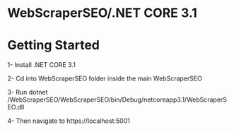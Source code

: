 # WebScraperSEO/.NET CORE 3.1

# Getting Started

1- Install .NET CORE 3.1

2- Cd into WebScraperSEO folder inside the main WebScraperSEO

3- Run dotnet /WebScraperSEO/WebScraperSEO/bin/Debug/netcoreapp3.1/WebScraperSEO.dll

4- Then navigate to https://localhost:5001
